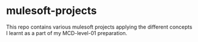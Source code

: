 # mulesoft-projects

This repo contains various mulesoft projects applying the different concepts I learnt as a part of my MCD-level-01 preparation.
